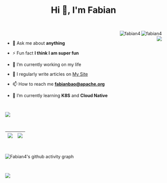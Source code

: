 <h1 align="center">Hi 👋, I'm Fabian</h1>

<br/>

<img align="right" src="https://komarev.com/ghpvc/?username=fabian4&label=views&color=0e75b6&style=flat" alt="fabian4" /><img align="right" src="https://img.shields.io/badge/Author-fabian4-orange?logo=Dark%20Reader" alt="fabian4" />

<br/>

<img align="right"  src="http://github-profile-summary-cards.vercel.app/api/cards/most-commit-language?username=fabian4&theme=github"/>

- 💬 Ask me about **anything**

- ⚡ Fun fact **I think I am super fun**

- 🔭 I’m currently working on my life

- 📝 I regularly write articles on [My Site](https://fabian4.site/)

- 📫 How to reach me **fabianbao@apache.org**

- 🌱 I’m currently learning **K8S** and **Cloud Native** 

<!-- - 📄 Know about my Daily details on [My Personal Blog Galllery](https://fabian4.github.io/gallery/) -->

<br/>

![](http://github-profile-summary-cards.vercel.app/api/cards/profile-details?username=fabian4&theme=vue)

<br/>

|  <img align="center" src="https://github-readme-streak-stats.herokuapp.com/?user=fabian4&theme=gruvbox_duo&currStreakNum=2FD3EB&fire=pink&sideLabels=F00&hide_border=true&date_format=[Y.]n.j" /> |  <img align="center" src="https://github-readme-stats.vercel.app/api?username=fabian4&count_private=true&show_icons=true&theme=flag-india&show_owner=true&hide_border=true" />|
| ------------- | ------------- |

<br/>

![Fabian4's github activity graph](https://github-readme-activity-graph.vercel.app/graph?username=fabian4&theme=github-light)

<br/>
<!--<details>
  <summary>✍️ <b>My Leetcode Record from the <a href="https://github.com/fabian4/leetcode">repo</a></b></summary>
 
 ---
  
|[![Leetcode Stats](https://leetcard.jacoblin.cool/fabianbao?theme=light&font=Zen%20Kurenaido&ext=heatmap&site=cn&border=0)](https://leetcode-cn.com/u/fabianbao/)|
| ------------- |
  
|![image](https://user-images.githubusercontent.com/60428924/216034888-f8b4b00e-da4c-486c-9872-e4a18b9c6325.png)|
| ------------- |
|![image](https://user-images.githubusercontent.com/60428924/216035023-02273762-0103-4d59-affc-23d4d0c18d1d.png)|
  
</details>-->

![](https://hit.yhype.me/github/profile?user_id=60428924)
